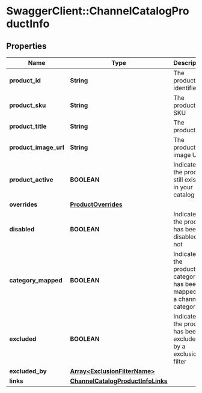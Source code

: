 # SwaggerClient::ChannelCatalogProductInfo

## Properties
Name | Type | Description | Notes
------------ | ------------- | ------------- | -------------
**product_id** | **String** | The product identifier | 
**product_sku** | **String** | The product SKU | 
**product_title** | **String** | The product tile | 
**product_image_url** | **String** | The product image Url | 
**product_active** | **BOOLEAN** | Indicates if the product still exists in your catalog | 
**overrides** | [**ProductOverrides**](ProductOverrides.md) |  | 
**disabled** | **BOOLEAN** | Indicates if the product has been disabled or not | [default to false]
**category_mapped** | **BOOLEAN** | Indicates if the product&#39;s category has been mapped to a channel category | 
**excluded** | **BOOLEAN** | Indicates if the product has been excluded by a exclusion filter | [default to false]
**excluded_by** | [**Array&lt;ExclusionFilterName&gt;**](ExclusionFilterName.md) |  | [optional] 
**links** | [**ChannelCatalogProductInfoLinks**](ChannelCatalogProductInfoLinks.md) |  | 


